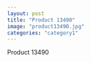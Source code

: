 ```yaml
---
layout: post
title: "Product 13490"
image: "product13490.jpg"
categories: "category1"
---
```

Product 13490
